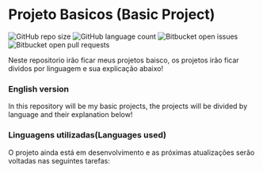 # Projeto Basicos (Basic Project)

<!---Esses são exemplos. Veja https://shields.io para outras pessoas ou para personalizar este conjunto de escudos. Você pode querer incluir dependências, status do projeto e informações de licença aqui--->

![GitHub repo size](https://img.shields.io/github/repo-size/iuricode/README-template?style=for-the-badge)
![GitHub language count](https://img.shields.io/github/languages/count/iuricode/README-template?style=for-the-badge)
![Bitbucket open issues](https://img.shields.io/bitbucket/issues/iuricode/README-template?style=for-the-badge)
![Bitbucket open pull requests](https://img.shields.io/bitbucket/pr-raw/iuricode/README-template?style=for-the-badge)

<p>Neste repositorio irão ficar meus projetos baisco, os projetos irão ficar dividos por linguagem e sua explicação abaixo!</p>

### English version
<p>In this repository will be my basic projects, the projects will be divided by language and their explanation below!</p>

### Linguagens utilizadas(Languages used)
O projeto ainda está em desenvolvimento e as próximas atualizações serão voltadas nas seguintes tarefas:

